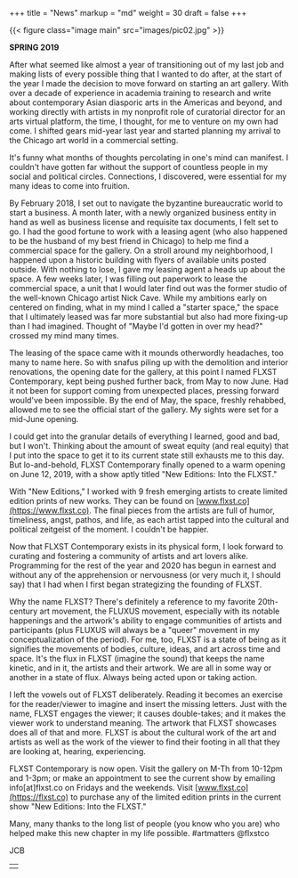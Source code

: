 +++
title = "News"
markup = "md"
weight = 30
draft = false
+++

{{< figure class="image main" src="images/pic02.jpg" >}}

**SPRING 2019**

After what seemed like almost a year of transitioning out of my last job and making lists of every possible thing that I wanted to do after, at the start of the year I made the decision to move forward on starting an art gallery. With over a decade of experience in academia training to research and write about contemporary Asian diasporic arts in the Americas and beyond, and working directly with artists in my nonprofit role of curatorial director for an arts virtual platform, the time, I thought, for me to venture on my own had come. I shifted gears mid-year last year and started planning my arrival to the Chicago art world in a commercial setting.

It's funny what months of thoughts percolating in one's mind can manifest. I couldn't have gotten far without the support of countless people in my social and political circles. Connections, I discovered, were essential for my many ideas to come into fruition.

By February 2018, I set out to navigate the byzantine bureaucratic world to start a business. A month later, with a newly organized business entity in hand as well as business license and requisite tax documents, I felt set to go. I had the good fortune to work with a leasing agent (who also happened to be the husband of my best friend in Chicago) to help me find a commercial space for the gallery. On a stroll around my neighborhood, I happened upon a historic building with flyers of available units posted outside. With nothing to lose, I gave my leasing agent a heads up about the space. A few weeks later, I was filling out paperwork to lease the commercial space, a unit that I would later find out was the former studio of the well-known Chicago artist Nick Cave. While my ambitions early on centered on finding, what in my mind I called a "starter space," the space that I ultimately leased was far more substantial but also had more fixing-up than I had imagined. Thought of "Maybe I'd gotten in over my head?" crossed my mind many times.

The leasing of the space came with it mounds otherwordly headaches, too many to name here. So with snafus piling up with the demolition and interior renovations, the opening date for the gallery, at this point I named FLXST Contemporary, kept being pushed further back, from May to now June. Had it not been for support coming from unexpected places, pressing forward would've been impossible. By the end of May, the space, freshly rehabbed, allowed me to see the official start of the gallery. My sights were set for a mid-June opening.

I could get into the granular details of everything I learned, good and bad, but I won't. Thinking about the amount of sweat equity (and real equity) that I put into the space to get it to its current state still exhausts me to this day. But lo-and-behold, FLXST Contemporary finally opened to a warm opening on June 12, 2019, with a show aptly titled "New Editions: Into the FLXST."

With "New Editions," I worked with 9 fresh emerging artists to create limited edition prints of new works. They can be found on [www.flxst.co](https://www.flxst.co). The final pieces from the artists are full of humor, timeliness, angst, pathos, and life, as each artist tapped into the cultural and political zeitgeist of the moment. I couldn't be happier.

Now that FLXST Contemporary exists in its physical form, I look forward to curating and fostering a community of artists and art lovers alike. Programming for the rest of the year and 2020 has begun in earnest and without any of the apprehension or nervousness (or very much it, I should say) that I had when I first began strategizing the founding of FLXST.

Why the name FLXST? There's definitely a reference to my favorite 20th-century art movement, the FLUXUS movement, especially with its notable happenings and the artwork's ability to engage communities of artists and participants (plus FLUXUS will always be a "queer" movement in my conceptualization of the period). For me, too, FLXST is a state of being as it signifies the movements of bodies, culture, ideas, and art across time and space. It's the flux in FLXST (imagine the sound) that keeps the name kinetic, and in it, the artists and their artwork. We are all in some way or another in a state of flux. Always being acted upon or taking action.

I left the vowels out of FLXST deliberately. Reading it becomes an exercise for the reader/viewer to imagine and insert the missing letters. Just with the name, FLXST engages the viewer; it causes double-takes; and it makes the viewer work to understand meaning. The artwork that FLXST showcases does all of that and more. FLXST is about the cultural work of the art and artists as well as the work of the viewer to find their footing in all that they are looking at, hearing, experiencing.

FLXST Contemporary is now open. Visit the gallery on M-Th from 10-12pm and 1-3pm; or make an appointment to see the current show by emailing info[at]flxst.co on Fridays and the weekends. Visit [www.flxst.co](https://flxst.co) to purchase any of the limited edition prints in the current show "New Editions: Into the FLXST."

Many, many thanks to the long list of people (you know who you are) who helped make this new chapter in my life possible. #artmatters @flxstco

JCB

<table>
<tr><td class="icons"><a href="/#work"><i class="far fa-arrow-alt-circle-left fa-lg"></i></a><a href="/#contact"><i class="far fa-arrow-alt-circle-right fa-lg"></i></a></td></tr>
</table>

